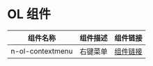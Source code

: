 # OL 组件

<!-- 表格 -->

| 组件名称         | 组件描述 | 组件链接                                |
| ---------------- | -------- | --------------------------------------- |
| n-ol-contextmenu | 右键菜单 | [组件链接](./n-ol-contextmenu/index.md) |
